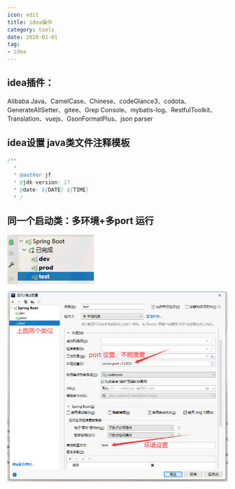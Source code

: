 ```yaml
---
icon: edit
title: idea操作
category: tools
date: 2020-01-01
tag:
- idea
---
```


## idea插件：

Alibaba Java、CamelCase、Chinese、codeGlance3、codota、GenerateAllSetter、gitee、Grep Console、mybatis-log、RestfulToolkit、Translation、vuejs、GsonFormatPlus、json parser

## idea设置 java类文件注释模板

```java
/**
  * 
  * @author jf
  * @jdk-version: 17
  * @date: ${DATE} ${TIME}
  * /  

```


## 同一个启动类：多环境+多port 运行

![image-20220119195308426](./idea.assets/true-image-20220119195308426.png)

![image-20220119195510261](./idea.assets/true-image-20220119195510261.png)









